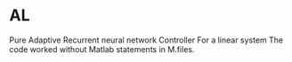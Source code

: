 # AL
Pure Adaptive Recurrent neural network Controller For a linear system
The code worked without Matlab statements in M.files.
